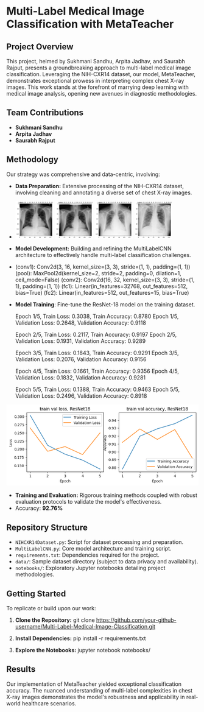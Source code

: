 # Multi-Label Medical Image Classification with MetaTeacher

## Project Overview
This project, helmed by Sukhmani Sandhu, Arpita Jadhav, and Saurabh Rajput, presents a groundbreaking approach to multi-label medical image classification. Leveraging the NIH-CXR14 dataset, our model, MetaTeacher, demonstrates exceptional prowess in interpreting complex chest X-ray images. This work stands at the forefront of marrying deep learning with medical image analysis, opening new avenues in diagnostic methodologies.

## Team Contributions
- **Sukhmani Sandhu**
- **Arpita Jadhav**
- **Saurabh Rajput**

## Methodology
Our strategy was comprehensive and data-centric, involving:
- **Data Preparation:** Extensive processing of the NIH-CXR14 dataset, involving cleaning and annotating a diverse set of chest X-ray images.
- <p float="left">
  <img src="v1/images/1.png" alt="IMG1" width="100" />
  <img src="v1/images/2.png" alt="IMG2" width="100" />
  <img src="v1/images/3.png" alt="IMG3" width="100" />
  <img src="v1/images/4.png" alt="IMG4" width="100" />
</p>

- **Model Development:** Building and refining the MultiLabelCNN architecture to effectively handle multi-label classification challenges.
- (conv1): Conv2d(3, 16, kernel_size=(3, 3), stride=(1, 1), padding=(1, 1))
  (pool): MaxPool2d(kernel_size=2, stride=2, padding=0, dilation=1, ceil_mode=False)
  (conv2): Conv2d(16, 32, kernel_size=(3, 3), stride=(1, 1), padding=(1, 1))
  (fc1): Linear(in_features=32768, out_features=512, bias=True)
  (fc2): Linear(in_features=512, out_features=15, bias=True)

- **Model Training**: Fine-tune the ResNet-18 model on the training dataset.
  
    Epoch 1/5, Train Loss: 0.3038, Train Accuracy: 0.8780
    Epoch 1/5, Validation Loss: 0.2648, Validation Accuracy: 0.9118

    Epoch 2/5, Train Loss: 0.2117, Train Accuracy: 0.9197
    Epoch 2/5, Validation Loss: 0.1931, Validation Accuracy: 0.9289

    Epoch 3/5, Train Loss: 0.1843, Train Accuracy: 0.9291
    Epoch 3/5, Validation Loss: 0.2076, Validation Accuracy: 0.9156

    Epoch 4/5, Train Loss: 0.1661, Train Accuracy: 0.9356
    Epoch 4/5, Validation Loss: 0.1832, Validation Accuracy: 0.9281

    Epoch 5/5, Train Loss: 0.1388, Train Accuracy: 0.9463
    Epoch 5/5, Validation Loss: 0.2496, Validation Accuracy: 0.8918


<p float="left">
  <img src="v1/images/6.png" alt="IMG6" width="700" />
</p>


- **Training and Evaluation:** Rigorous training methods coupled with robust evaluation protocols to validate the model's effectiveness.
- Accuracy: **92.76%**

## Repository Structure
- `NIHCXR14Dataset.py`: Script for dataset processing and preparation.
- `MultiLabelCNN.py`: Core model architecture and training script.
- `requirements.txt`: Dependencies required for the project.
- `data/`: Sample dataset directory (subject to data privacy and availability).
- `notebooks/`: Exploratory Jupyter notebooks detailing project methodologies.

## Getting Started
To replicate or build upon our work:

1. **Clone the Repository:**
   git clone https://github.com/your-github-username/Multi-Label-Medical-Image-Classification.git
   
2. **Install Dependencies:**
   pip install -r requirements.txt

3. **Explore the Notebooks:**
   jupyter notebook notebooks/


## Results
Our implementation of MetaTeacher yielded exceptional classification accuracy. The nuanced understanding of multi-label complexities in chest X-ray images demonstrates the model's robustness and applicability in real-world healthcare scenarios.




